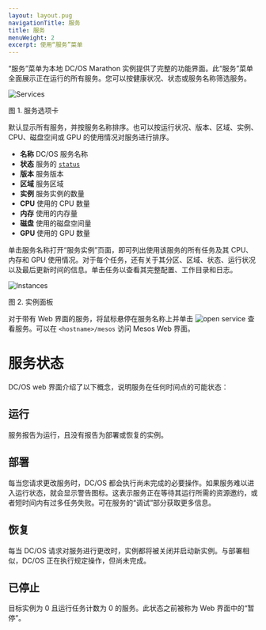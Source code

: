 ```yaml
---
layout: layout.pug
navigationTitle: 服务
title: 服务
menuWeight: 2
excerpt: 使用“服务”菜单
---
```


“服务”菜单为本地 DC/OS Marathon 实例提供了完整的功能界面。此“服务”菜单全面展示正在运行的所有服务。您可以按健康状况、状态或服务名称筛选服务。

![Services](/1.12/img/services-ee.png)

<p>图 1. 服务选项卡</p>

默认显示所有服务，并按服务名称排序。也可以按运行状况、版本、区域、实例、CPU、磁盘空间或 GPU 的使用情况对服务进行排序。

* **名称** DC/OS 服务名称
* **状态** 服务的 [`status`](#service-status)
* **版本** 服务版本
* **区域** 服务区域
* **实例** 服务实例的数量
* **CPU** 使用的 CPU 数量
* **内存** 使用的内存量
* **磁盘** 使用的磁盘空间量
* **GPU** 使用的 GPU 数量

单击服务名称打开“服务实例”页面，即可列出使用该服务的所有任务及其 CPU、内存和 GPU 使用情况。对于每个任务，还有关于其分区、区域、状态、运行状况以及最后更新时间的信息。单击任务以查看其完整配置、工作目录和日志。

![Instances](/1.12/img/services-instances-panel.png)

<p>图 2. 实例面板</p>

对于带有 Web 界面的服务，将鼠标悬停在服务名称上并单击 ![open service](/1.12/img/open-service.png) 查看服务。可以在 `<hostname>/mesos` 访问 Mesos Web 界面。

# 服务状态

DC/OS web 界面介绍了以下概念，说明服务在任何时间点的可能状态：

## 运行

服务报告为运行，且没有报告为部署或恢复的实例。

## 部署

每当您请求更改服务时，DC/OS 都会执行尚未完成的必要操作。如果服务难以进入运行状态，就会显示警告图标。这表示服务正在等待其运行所需的资源邀约，或者短时间内有过多任务失败。可在服务的“调试”部分获取更多信息。

## 恢复

每当 DC/OS 请求对服务进行更改时，实例都将被关闭并启动新实例。与部署相似，DC/OS 正在执行规定操作，但尚未完成。

## 已停止

目标实例为 0 且运行任务计数为 0 的服务。此状态之前被称为 Web 界面中的“暂停”。
